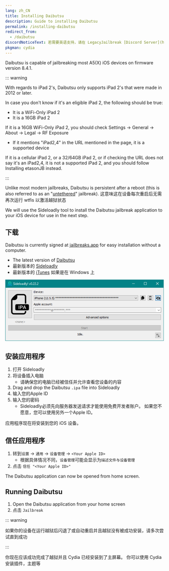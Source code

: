 ```yaml
---
lang: zh_CN
title: Installing Daibutsu
description: Guide to installing Daibutsu
permalink: /installing-daibutsu
redirect_from:
  - /daibutsu
discordNoticeText: 若需要英语支持，请在 LegacyJailbreak [Discord Server](http://discord.legacyjailbreak.com) 上寻求帮助。
pkgman: cydia
---
```


Daibutsu is capable of jailbreaking most A5(X) iOS devices on firmware version 8.4.1.

::: warning

With regards to iPad 2's, Daibutsu only supports iPad 2's that were made in 2012 or later.

In case you don't know if it's an eligible iPad 2, the following should be true:

- It is a WiFi-Only iPad 2
- It is a 16GB iPad 2

If it is a 16GB WiFi-Only iPad 2, you should check Settings -> General -> About -> Legal -> RF Exposure

- If it mentions "iPad2,4" in the URL mentioned in the page, it is a supported device

If it is a cellular iPad 2, or a 32/64GB iPad 2, or if checking the URL does not say it's an iPad2,4, it is not a supported iPad 2, and you should follow <router-link to="/installing-etasonJB">Installing etasonJB</router-link> instead.

:::

Unlike most modern jailbreaks, Daibutsu is persistent after a reboot (this is also referred to as an "[untethered](/types-of-jailbreak/#untethered-jailbreaks)" jailbreak). 这意味这在设备每次重启后无需再次运行 wtfis 以激活越狱状态

We will use the Sideloadly tool to install the Daibutsu jailbreak application to your iOS device for use in the next step.

## 下载

<div class="custom-container tip" id="ifJailbreaksAppSigned"><p>
Daibutsu is currently signed at <a href="https://jailbreaks.app/legacy.html" target="_blank">jailbreaks.app</a> for easy installation without a computer.
</p></div>

- The latest version of [Daibutsu](https://dora2ios.web.app/daibutsu.html)
- 最新版本的 [Sideloadly](https://sideloadly.io/)
- 最新版本的 [iTunes](https://www.apple.com/itunes/download/win32) 如果是在 Windows 上

![Sideloadly 截图(Windows)](/assets/images/sideloadly_win.png)

## 安装应用程序

1. 打开 Sideloadly
2. 将设备插入电脑
   - 请确保您的电脑已经被信任并允许查看您设备的内容
3. Drag and drop the Daibutsu `.ipa` file into Sideloadly
4. 输入您的Apple ID
5. 输入您的密码
   - Sideloadly必须先向服务器发送请求才能使用免费开发者账户。 如果您不愿意，您可以使用另外一个Apple ID。

应用程序现在将安装到您的 iOS 设备。

## 信任应用程序

1. 转到`设置` -> `通用` -> `设备管理` -> `<Your Apple ID>`
   - 根据具体情况不同，`设备管理`可能会显示为`描述文件与设备管理`
2. 点击 `信任 "<Your Apple ID>"`

The Daibutsu application can now be opened from home screen.

## Running Daibutsu

1. Open the Daibutsu application from your home screen
2. 点击 `Jailbreak`

::: warning

如果你的设备在运行越狱后闪退了或自动重启并且越狱没有被成功安装，请多次尝试直到成功

:::

你现在应该成功完成了越狱并且 Cydia 已经安装到了主屏幕。 你可以使用 Cydia 安装<router-link to="/faq/#what-are-tweaks">插件</router-link>，主题等
